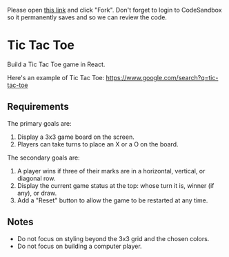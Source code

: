 Please open [this link](https://codesandbox.io/s/epic-joana-zwddrw?file=/src/App.tsx) and click
"Fork". Don't forget to login to CodeSandbox so it permanently saves and so we can review the code.

# Tic Tac Toe

Build a Tic Tac Toe game in React.

Here's an example of Tic Tac Toe: https://www.google.com/search?q=tic-tac-toe

## Requirements

The primary goals are:

1. Display a 3x3 game board on the screen.
2. Players can take turns to place an X or a O on the board.

The secondary goals are:

1. A player wins if three of their marks are in a horizontal, vertical, or diagonal row.
2. Display the current game status at the top: whose turn it is, winner (if any), or draw.
3. Add a "Reset" button to allow the game to be restarted at any time.

## Notes

- Do not focus on styling beyond the 3x3 grid and the chosen colors.
- Do not focus on building a computer player.
